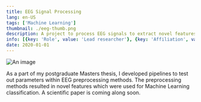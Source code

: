 ```yaml
---
title: EEG Signal Processing
lang: en-US
tags: ['Machine Learning']
thumbnail: ./eeg-thumb.png
description: A project to process EEG signals to extract novel features towards statistical analysis and machine learning.
info: [{key: 'Role', value: 'Lead researcher'}, {key: 'Affiliation', value: 'University of Sydney'}, {key: 'Skills involved', value: ['Signal processing', 'Machine learning', 'Statistical analysis', 'Mathematics']}, {key: 'Tech used', value: ['MATLAB', 'Python', 'Tensorflow', 'EEGLAB']}]
date: 2020-01-01
---
```

![An image](/eeg.png)

As a part of my postgraduate Masters thesis, I developed pipelines to test out parameters within EEG preprocessing methods. The preprocessing methods resulted in novel features which were used for Machine Learning classification. A scientific paper is coming along soon.